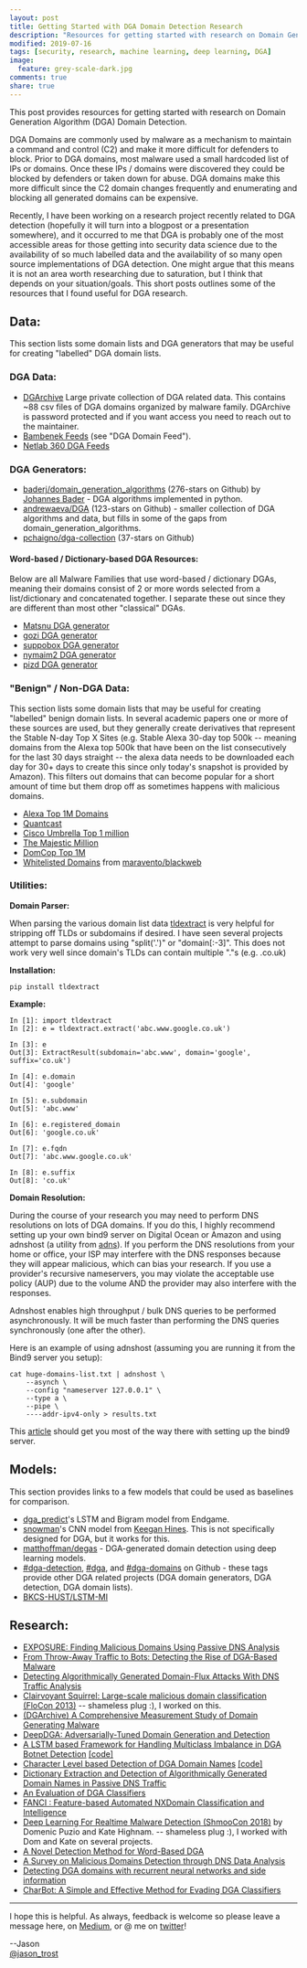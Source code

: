 ```yaml
---
layout: post
title: Getting Started with DGA Domain Detection Research
description: "Resources for getting started with research on Domain Generation Algorithm (DGA) Domain Detection"
modified: 2019-07-16
tags: [security, research, machine learning, deep learning, DGA]
image:
  feature: grey-scale-dark.jpg
comments: true
share: true
---
```


This post provides resources for getting started with research on Domain Generation Algorithm (DGA) Domain Detection.

DGA Domains are commonly used by malware as a mechanism to maintain a command and control (C2) and make it more difficult for defenders to block. Prior to DGA domains, most malware used a small hardcoded list of IPs or domains. Once these IPs / domains were discovered they could be blocked by defenders or taken down for abuse. DGA domains make this more difficult since the C2 domain changes frequently and enumerating and blocking all generated domains can be expensive.

Recently, I have been working on a research project recently related to DGA detection (hopefully it will turn into a blogpost or a presentation somewhere), and it occurred to me that DGA is probably one of the most accessible areas for those getting into security data science due to the availability of so much labelled data and the availability of so many open source implementations of DGA detection.  One might argue that this means it is not an area worth researching due to saturation, but I think that depends on your situation/goals.  This short posts outlines some of the resources that I found useful for DGA research.

## Data:

This section lists some domain lists and DGA generators that may be useful for creating "labelled" DGA domain lists.

### DGA Data:

* [DGArchive](https://dgarchive.caad.fkie.fraunhofer.de/) Large private collection of DGA related data.  This contains \~88 csv files of DGA domains organized by malware family.  DGArchive is password protected and if you want access you need to reach out to the maintainer.
* [Bambenek Feeds](https://osint.bambenekconsulting.com/feeds/) (see "DGA Domain Feed").
* [Netlab 360 DGA Feeds](https://data.netlab.360.com/dga/)

### DGA Generators:

* [baderj/domain_generation_algorithms](https://github.com/baderj/domain_generation_algorithms) (276-stars on Github) by [Johannes Bader](https://twitter.com/viql) - DGA algorithms implemented in python.
* [andrewaeva/DGA](https://github.com/andrewaeva/DGA) (123-stars on Github) - smaller collection of DGA algorithms and data, but fills in some of the gaps from domain_generation_algorithms.
* [pchaigno/dga-collection](https://github.com/pchaigno/dga-collection) (37-stars on Github)

#### Word-based / Dictionary-based DGA Resources:

Below are all Malware Families that use word-based / dictionary DGAs, meaning their domains consist of 2 or more words selected from a list/dictionary and concatenated together. I separate these out since they are different than most other "classical" DGAs.

* [Matsnu DGA generator](https://github.com/andrewaeva/DGA/blob/master/dga_algorithms/Matsnu.py)
* [gozi DGA generator](https://github.com/baderj/domain_generation_algorithms/blob/master/gozi/dga.py)
* [suppobox DGA generator](https://github.com/baderj/domain_generation_algorithms/blob/master/suppobox/dga.py)
* [nymaim2 DGA generator](https://github.com/baderj/domain_generation_algorithms/blob/master/nymaim2/dga.py)
* [pizd DGA generator](https://github.com/baderj/domain_generation_algorithms/blob/master/pizd/pizd)

### "Benign" / Non-DGA Data:

This section lists some domain lists that may be useful for creating "labelled" benign domain lists.  In several academic papers one or more of these sources are used, but they generally create derivatives that represent the Stable N-day Top X Sites (e.g. Stable Alexa 30-day top 500k -- meaning domains from the Alexa top 500k that have been on the list consecutively for the last 30 days straight -- the alexa data needs to be downloaded each day for 30+ days to create this since only today's snapshot is provided by Amazon).  This filters out domains that can become popular for a short amount of time but them drop off as sometimes happens with malicious domains.

* [Alexa Top 1M Domains](http://s3.amazonaws.com/alexa-static/top-1m.csv.zip)
* [Quantcast](https://ak.quantcast.com/quantcast-top-sites.zip)
* [Cisco Umbrella Top 1 million](http://s3-us-west-1.amazonaws.com/umbrella-static/top-1m.csv.zip)
* [The Majestic Million](http://downloads.majestic.com/majestic_million.csv)
* [DomCop Top 1M](https://www.domcop.com/files/top/top10milliondomains.csv.zip)
* [Whitelisted Domains](https://raw.githubusercontent.com/maravento/blackweb/master/bwupdate/lst/whiteurls.txt) from [maravento/blackweb](https://github.com/maravento/blackweb)

### Utilities:

**Domain Parser:**

When parsing the various domain list data [tldextract](https://pypi.org/project/tldextract/) is very helpful for stripping off TLDs or subdomains if desired.  I have seen several projects attempt to parse domains using "split('.')" or "domain[:-3]".  This does not work very well since domain's TLDs can contain multiple "."s (e.g. .co.uk)

**Installation:**

```
pip install tldextract
```

**Example:**

```
In [1]: import tldextract
In [2]: e = tldextract.extract('abc.www.google.co.uk')

In [3]: e                                                                                                                            Out[3]: ExtractResult(subdomain='abc.www', domain='google', suffix='co.uk')

In [4]: e.domain
Out[4]: 'google'

In [5]: e.subdomain
Out[5]: 'abc.www'

In [6]: e.registered_domain
Out[6]: 'google.co.uk'

In [7]: e.fqdn
Out[7]: 'abc.www.google.co.uk'

In [8]: e.suffix
Out[8]: 'co.uk'
```

**Domain Resolution:**

During the course of your research you may need to perform DNS resolutions on lots of DGA domains.  If you do this, I highly recommend setting up your own bind9 server on Digital Ocean or Amazon and using adnshost (a utility from [adns](https://www.gnu.org/software/adns/)).  If you perform the DNS resolutions from your home or office, your ISP may interfere with the DNS responses because they will appear malicious, which can bias your research.  If you use a provider's recursive nameservers, you may violate the acceptable use policy (AUP) due to the volume AND the provider may also interfere with the responses.  

Adnshost enables high throughput / bulk DNS queries to be performed asynchronously.  It will be much faster than performing the DNS queries synchronously (one after the other).

Here is an example of using adnshost (assuming you are running it from the Bind9 server you setup):

```
cat huge-domains-list.txt | adnshost \
    --asynch \
    --config "nameserver 127.0.0.1" \
    --type a \
    --pipe \
    ----addr-ipv4-only > results.txt
```

This [article](https://www.digitalocean.com/community/tutorials/how-to-configure-bind-as-a-private-network-dns-server-on-ubuntu-14-04) should get you most of the way there with setting up the bind9 server.

## Models:

This section provides links to a few models that could be used as baselines for comparison.

* [dga_predict](https://github.com/endgameinc/dga_predict)'s LSTM and Bigram model from Endgame.
* [snowman](https://github.com/keeganhines/snowman)'s CNN model from [Keegan Hines](https://twitter.com/keeghin).  This is not specifically designed for DGA, but it works for this.
* [matthoffman/degas](https://github.com/matthoffman/degas) - DGA-generated domain detection using deep learning models.
* [#dga-detection](https://github.com/topics/dga-detection), [#dga](https://github.com/topics/dga), and [#dga-domains](https://github.com/topics/dga-domains) on Github - these tags provide other DGA related projects (DGA domain generators, DGA detection, DGA domain lists).
* [BKCS-HUST/LSTM-MI](https://github.com/BKCS-HUST/LSTM-MI)


## Research:

* [EXPOSURE: Finding Malicious Domains Using Passive DNS Analysis](https://sites.cs.ucsb.edu/~chris/research/doc/ndss11_exposure.pdf)
* [From Throw-Away Traffic to Bots: Detecting the Rise of DGA-Based Malware](https://www.usenix.org/system/files/conference/usenixsecurity12/sec12-final127.pdf)
* [Detecting Algorithmically Generated Domain-Flux Attacks With DNS Traffic Analysis](http://citeseerx.ist.psu.edu/viewdoc/download?doi=10.1.1.221.4391&rep=rep1&type=pdf)
* [Clairvoyant Squirrel: Large-scale malicious domain classification (FloCon 2013)](https://resources.sei.cmu.edu/asset_files/Presentation/2013_017_101_51242.pdf) -- shameless plug :), I worked on this.
* [(DGArchive) A Comprehensive Measurement Study of Domain Generating Malware](https://www.usenix.org/system/files/conference/usenixsecurity16/sec16_paper_plohmann.pdf)
* [DeepDGA: Adversarially-Tuned Domain Generation and Detection](https://arxiv.org/pdf/1610.01969.pdf)
* [A LSTM based Framework for Handling Multiclass Imbalance in DGA Botnet Detection](https://www.researchgate.net/publication/321165269_A_LSTM_based_Framework_for_Handling_Multiclass_Imbalance_in_DGA_Botnet_Detection) [[code]](https://github.com/BKCS-HUST/LSTM-MI)
* [Character Level based Detection of DGA Domain Names](http://faculty.washington.edu/mdecock/papers/byu2018a.pdf) [[code]](https://github.com/matthoffman/degas)
* [Dictionary Extraction and Detection of Algorithmically Generated Domain Names in Passive DNS Traffic](http://faculty.washington.edu/mdecock/papers/mpereira2018a.pdf)
* [An Evaluation of DGA Classifiers](http://faculty.washington.edu/mdecock/papers/rsivaguru2018a.pdf)
* [FANCI : Feature-based Automated NXDomain Classification and Intelligence](https://www.usenix.org/system/files/conference/usenixsecurity18/sec18-schuppen.pdf)
* [Deep Learning For Realtime Malware Detection (ShmooCon 2018)](https://www.youtube.com/watch?v=99hniQYB6VM) by Domenic Puzio and Kate Highnam. -- shameless plug :), I worked with Dom and Kate on several projects.
* [A Novel Detection Method for Word-Based DGA](https://link.springer.com/chapter/10.1007/978-3-030-00009-7_43)
* [A Survey on Malicious Domains Detection through DNS Data Analysis](https://arxiv.org/pdf/1805.08426.pdf)
* [Detecting DGA domains with recurrent neural networks and side information](https://arxiv.org/pdf/1810.02023.pdf)
* [CharBot: A Simple and Effective Method for Evading DGA Classifiers](https://arxiv.org/pdf/1905.01078.pdf)

---

I hope this is helpful.  As always, feedback is welcome so please leave a message here, on [Medium](https://medium.com/@jason_trost), or @ me on [twitter]((https://twitter.com/#!/jason_trost))!

--Jason
<br />[@jason_trost](https://twitter.com/#!/jason_trost)

